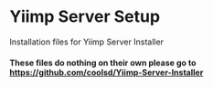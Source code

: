 # Yiimp Server Setup

Installation files for Yiimp Server Installer

#### These files do nothing on their own please go to https://github.com/coolsd/Yiimp-Server-Installer
